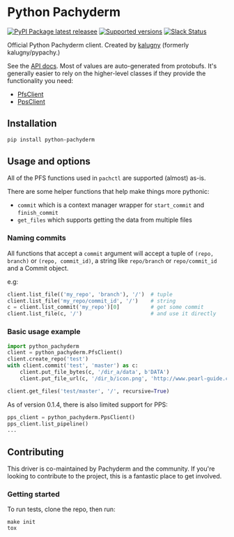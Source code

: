 # Python Pachyderm

[![PyPI Package latest releasee](https://img.shields.io/pypi/v/python-pachyderm.svg)](https://pypi.python.org/pypi/python-pachyderm)
[![Supported versions](https://img.shields.io/pypi/pyversions/python-pachyderm.svg)](https://pypi.python.org/pypi/python-pachyderm)
[![Slack Status](http://slack.pachyderm.io/badge.svg)](http://slack.pachyderm.io)

Official Python Pachyderm client. Created by [kalugny](https://github.com/kalugny) (formerly kalugny/pypachy.)

See the [API docs](https://pachyderm.github.io/python-pachyderm/python_pachyderm/). Most of values are auto-generated from protobufs. It's generally easier to rely on the higher-level classes if they provide the functionality you need:
* [PfsClient](https://pachyderm.github.io/python-pachyderm/python_pachyderm/pfs_client.m.html#python_pachyderm.pfs_client.PfsClient)
* [PpsClient](https://pachyderm.github.io/python-pachyderm/python_pachyderm/pps_client.m.html#python_pachyderm.pps_client.PpsClient)

## Installation

```bash
pip install python-pachyderm
```

## Usage and options

All of the PFS functions used in `pachctl` are supported (almost) as-is.

There are some helper functions that help make things more pythonic:

* `commit` which is a context manager wrapper for `start_commit` and `finish_commit`
* `get_files` which supports getting the data from multiple files

### Naming commits

All functions that accept a `commit` argument will accept a tuple of `(repo, branch)` or `(repo, commit_id)`,
a string like `repo/branch` or `repo/commit_id` and a Commit object.

e.g:

```python
client.list_file(('my_repo', 'branch'), '/')  # tuple
client.list_file('my_repo/commit_id', '/')    # string
c = client.list_commit('my_repo')[0]          # get some commit
client.list_file(c, '/')                      # and use it directly
```

### Basic usage example

```python
import python_pachyderm
client = python_pachyderm.PfsClient()
client.create_repo('test')
with client.commit('test', 'master') as c:
    client.put_file_bytes(c, '/dir_a/data', b'DATA')
    client.put_file_url(c, '/dir_b/icon.png', 'http://www.pearl-guide.com/forum/images/smilies/biggrin.png')

client.get_files('test/master', '/', recursive=True)
```

As of version 0.1.4, there is also limited support for PPS:

```python
pps_client = python_pachyderm.PpsClient()
pps_client.list_pipeline()
...
```

## Contributing

This driver is co-maintained by Pachyderm and the community. If you're looking to contribute to the project, this is a fantastic place to get involved.

### Getting started

To run tests, clone the repo, then run:

```
make init
tox
```
